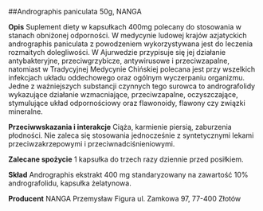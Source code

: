 ##Andrographis paniculata 50g, NANGA

**Opis** Suplement diety w kapsułkach 400mg polecany do stosowania w stanach obniżonej odporności. W medycynie ludowej krajów azjatyckich andrographis paniculata z powodzeniem wykorzystywana jest do leczenia rozmaitych dolegliwości. W Ajurwedzie przypisuje się jej działanie antybakteryjne, przeciwgrzybicze, antywirusowe i przeciwzapalne, natomiast w Tradycyjnej Medycynie Chińskiej polecana jest przy wszelkich infekcjach układu oddechowego oraz ogólnym wyczerpaniu organizmu. Jedne z ważniejszych substancji czynnych tego surowca to andrografolidy wykazujące działanie wzmacniające, przeciwzapalne, oczyszczające, stymulujące układ odpornościowy oraz flawonoidy, flawony czy związki mineralne.

**Przeciwwskazania i interakcje** Ciąża, karmienie piersią, zaburzenia płodności. Nie zaleca się stosowania jednocześnie z syntetycznymi lekami przeciwzakrzepowymi i przeciwnadciśnieniowymi. 

**Zalecane spożycie** 1 kapsułka do trzech razy dziennie przed posiłkiem.

**Skład** Andrographis ekstrakt 400 mg standaryzowany na zawartość 10% andrografolidu, kapsułka żelatynowa.

**Producent** NANGA Przemysław Figura
ul. Zamkowa 97, 77-400 Złotów